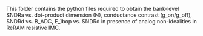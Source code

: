 This folder contains the python files required to obtain the bank-level SNDRa vs. dot-product dimension (N), conductance contrast (g_on/g_off), SNDRd vs. B_ADC, E_1bop vs. SNDRd in presence of analog non-idealities in ReRAM resistive IMC.
